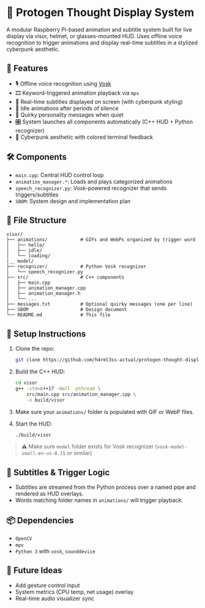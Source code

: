 
# 🦾 Protogen Thought Display System

A modular Raspberry Pi-based animation and subtitle system built for live display via visor, helmet, or glasses-mounted HUD. Uses offline voice recognition to trigger animations and display real-time subtitles in a stylized cyberpunk aesthetic.

## 🚀 Features

- 🎙️ Offline voice recognition using [Vosk](https://alphacephei.com/vosk/)
- 🎞️ Keyword-triggered animation playback via `mpv`
- 🧠 Real-time subtitles displayed on screen (with cyberpunk styling)
- 🔄 Idle animations after periods of silence
- 🧠 Quirky personality messages when quiet
- 🎛️ System launches all components automatically (C++ HUD + Python recognizer)
- 🎨 Cyberpunk aesthetic with colored terminal feedback

## 🛠️ Components

- `main.cpp`: Central HUD control loop
- `animation_manager.*`: Loads and plays categorized animations
- `speech_recognizer.py`: Vosk-powered recognizer that sends triggers/subtitles
- `SBOM`: System design and implementation plan

## 🧩 File Structure

```
visor/
├── animations/            # GIFs and WebPs organized by trigger word
│   ├── hello/
│   ├── idle/
│   └── loading/
|__ model/
├── recognizer/            # Python Vosk recognizer
│   └── speech_recognizer.py
├── src/                   # C++ components
│   ├── main.cpp
│   ├── animation_manager.cpp
│   ├── animation_manager.h
│   └── ...
├── messages.txt           # Optional quirky messages (one per line)
├── SBOM                   # Design document
└── README.md              # This file
```

## 🔧 Setup Instructions

1. Clone the repo:
   ```bash
   git clone https://github.com/h4rml3ss-actual/protogen-thought-display.git
   ```

2. Build the C++ HUD:
   ```bash
   cd visor
   g++ -std=c++17 -Wall -pthread \
       src/main.cpp src/animation_manager.cpp \
       -o build/visor
   ```

3. Make sure your `animations/` folder is populated with GIF or WebP files.

4. Start the HUD:
   ```bash
   ./build/visor
   ```

> ⚠️ Make sure `model` folder exists for Vosk recognizer (`vosk-model-small-en-us-0.15` or similar)

## 💬 Subtitles & Trigger Logic

- Subtitles are streamed from the Python process over a named pipe and rendered as HUD overlays.
- Words matching folder names in `animations/` will trigger playback.

## 📦 Dependencies

- `OpenCV`
- `mpv`
- `Python 3` with `vosk`, `sounddevice`

## 🔮 Future Ideas

- Add gesture control input
- System metrics (CPU temp, net usage) overlay
- Real-time audio visualizer sync
